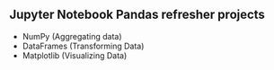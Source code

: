 ## Jupyter Notebook Pandas refresher projects

- NumPy (Aggregating data)
- DataFrames (Transforming Data)
- Matplotlib (Visualizing Data)